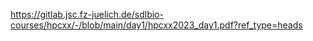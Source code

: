 https://gitlab.jsc.fz-juelich.de/sdlbio-courses/hpcxx/-/blob/main/day1/hpcxx2023_day1.pdf?ref_type=heads


